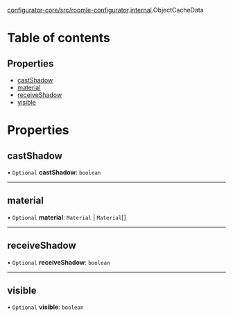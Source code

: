 [configurator-core/src/roomle-configurator](../modules/configurator_core_src_roomle_configurator.md).[internal](../modules/configurator_core_src_roomle_configurator._internal_.md).ObjectCacheData

# Table of contents

## Properties

- [castShadow](configurator_core_src_roomle_configurator._internal_.ObjectCacheData.md#castshadow)
- [material](configurator_core_src_roomle_configurator._internal_.ObjectCacheData.md#material)
- [receiveShadow](configurator_core_src_roomle_configurator._internal_.ObjectCacheData.md#receiveshadow)
- [visible](configurator_core_src_roomle_configurator._internal_.ObjectCacheData.md#visible)

# Properties

## castShadow

• `Optional` **castShadow**: `boolean`

___

## material

• `Optional` **material**: `Material` \| `Material`[]

___

## receiveShadow

• `Optional` **receiveShadow**: `boolean`

___

## visible

• `Optional` **visible**: `boolean`
